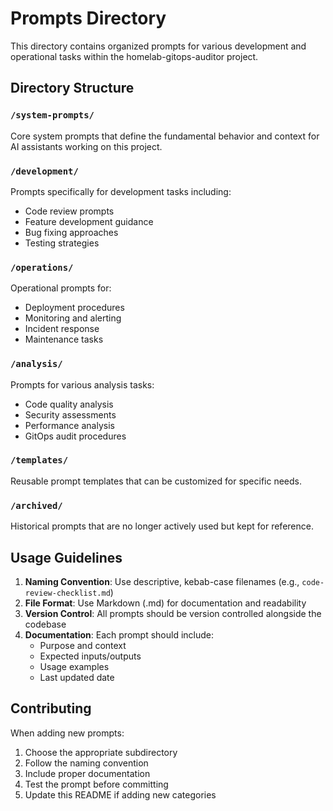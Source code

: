 # Prompts Directory

This directory contains organized prompts for various development and operational tasks within the homelab-gitops-auditor project.

## Directory Structure

### `/system-prompts/`
Core system prompts that define the fundamental behavior and context for AI assistants working on this project.

### `/development/`
Prompts specifically for development tasks including:
- Code review prompts
- Feature development guidance
- Bug fixing approaches
- Testing strategies

### `/operations/`
Operational prompts for:
- Deployment procedures
- Monitoring and alerting
- Incident response
- Maintenance tasks

### `/analysis/`
Prompts for various analysis tasks:
- Code quality analysis
- Security assessments
- Performance analysis
- GitOps audit procedures

### `/templates/`
Reusable prompt templates that can be customized for specific needs.

### `/archived/`
Historical prompts that are no longer actively used but kept for reference.

## Usage Guidelines

1. **Naming Convention**: Use descriptive, kebab-case filenames (e.g., `code-review-checklist.md`)
2. **File Format**: Use Markdown (.md) for documentation and readability
3. **Version Control**: All prompts should be version controlled alongside the codebase
4. **Documentation**: Each prompt should include:
   - Purpose and context
   - Expected inputs/outputs
   - Usage examples
   - Last updated date

## Contributing

When adding new prompts:
1. Choose the appropriate subdirectory
2. Follow the naming convention
3. Include proper documentation
4. Test the prompt before committing
5. Update this README if adding new categories
